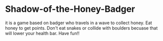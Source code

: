 # Shadow-of-the-Honey-Badger
it is a game based on badger who travels in a wave to collect honey. Eat honey to get points. Don't eat snakes or collide with boulders becuase that will lower your health bar. Have fun!!

